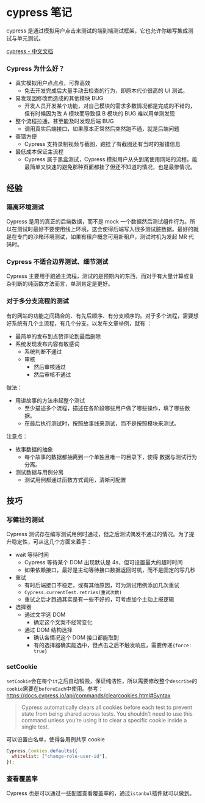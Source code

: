 # cypress 笔记

cypress 是通过模拟用户点击来测试的端到端测试框架，它也允许你编写集成测试与单元测试。

[cypress - 中文文档](https://docs.cypress.io/zh-cn/guides/overview/why-cypress.html#)

### Cypress 为什么好？

- 真实模拟用户点点点，可靠高效
  - 免去开发完成后大量手动去检查的行为，即原本代价很高的 UI 测试。
- 易发现因修改而造成的其他模块 BUG
  - 开发人员开发某个功能，对自己模块的需求多数情况都是完成的不错的，但有时候因为改 A 模块而导致但 B 模块的 BUG 难以用单测发现
- 整个流程拉通，甚至能及时发现后端 BUG
  - 调用真实后端接口，如果原本正常然后突然跑不通，就是后端问题
- 查错方便
  - Cypress 支持录制视频与截图，跑挂了有截图还有当时的报错信息
- 最低成本保证主流程
  - Cypress 属于黑盒测试，Cypress 模拟用户从头到尾使用网站的流程。能最简单又快速的避免那种页面都挂了但还不知道的情况，也是最惨情况。

## 经验

### 隔离环境测试

Cypress 是用的真正的后端数据，而不是 mock 一个数据然后测试组件行为。所以在测试时最好不要使用线上环境，这会使得后端写入很多测试脏数据。最好的就是在专门的沙箱环境测试，如果有租户概念可用新租户，测试时机为发起 MR 代码时。

### Cypress 不适合边界测试、细节测试

Cypress 主要用于跑通主流程，测试的是预期内的东西，而对于有大量计算或复杂判断的纯函数方法而言，单测肯定是更好。

### 对于多分支流程的测试

有的网站的功能之间耦合的、有先后顺序、有分支顺序的。对于多个流程，需要想好系统有几个主流程，有几个分支。以发布文章举例，就有 ：

- 最简单的发布到点赞评论到最后删除
- 系统发现发布内容有敏感词
  - 系统判断不通过
  - 审核
    - 然后审核通过
    - 然后审核不通过

做法：

- 用讲故事的方法串起整个测试
  - 至少描述多个流程，描述在各阶段哪些用户做了哪些操作，填了哪些数据。
  - 在最后执行测试时，按照故事线来测试，而不是按照模块来测试。

注意点：

- 故事数据的抽象
  - 每个故事的数据都抽离到一个单独且唯一的目录下，使得 数据与测试行为分离。
- 测试数据与用例分离
  - 测试用例都通过函数方式调用，清晰可配置

## 技巧

### 写健壮的测试

Cypress 测试存在编写测试用例时通过，但之后测试偶发不通过的情况。为了提升稳定性，可从这几个方面来着手：

- wait 等待时间
  - Cypress 等待某个 DOM 出现默认是 4s，但可设置最大的超时时间
  - 如果依赖接口，最好是主动等待接口数据返回时机，而不是固定的写几秒
- 重试
  - 有时后端接口不稳定，或有其他原因，可为测试用例添加几次重试
  - `Cypress.currentTest.retries(重试次数)`
  - 重试之后才跑通其实是有一些不好的，可考虑加个主动上报逻辑
- 选择器
  - 通过文字选 DOM
    - 确定这个文案不经常变化
  - 通过 DOM 结构选择
    - 确认各情况这个 DOM 接口都能取到
    - 有的选择器确实能选中，但点击之后不触发响应，需要传递`{force: true}`

### setCookie

`setCookie`会在每个`it`之后自动销毁，保证纯洁性，所以需要修改整个`describe`的`cookie`需要在`beforeEach`中使用。参考：https://docs.cypress.io/api/commands/clearcookies.html#Syntax

> Cypress automatically clears all cookies before each test to prevent state from being shared across tests. You shouldn’t need to use this command unless you’re using it to clear a specific cookie inside a single test.

可以设置白名单，使得各用例共享 cookie

```js
Cypress.Cookies.defaults({
  whitelist: ["change-role-user-id"],
});
```

### 查看覆盖率

Cypress 也是可以通过一些配置查看覆盖率的，通过`istanbul`插件就可以做到。
